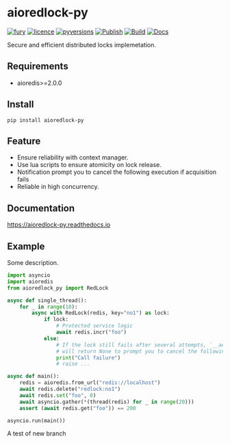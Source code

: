 # aioredlock-py
[![fury](https://img.shields.io/pypi/v/aioredlock-py.svg)](https://pypi.org/project/aioredlock-py/)
[![licence](https://img.shields.io/github/license/GoodManWEN/aioredlock-py)](https://github.com/GoodManWEN/aioredlock-py/blob/master/LICENSE)
[![pyversions](https://img.shields.io/pypi/pyversions/aioredlock-py.svg)](https://pypi.org/project/aioredlock-py/)
[![Publish](https://github.com/GoodManWEN/aioredlock-py/workflows/Publish/badge.svg)](https://github.com/GoodManWEN/aioredlock-py/actions?query=workflow:Publish)
[![Build](https://github.com/GoodManWEN/aioredlock-py/workflows/Build/badge.svg)](https://github.com/GoodManWEN/aioredlock-py/actions?query=workflow:Build)
[![Docs](https://readthedocs.org/projects/aioredlock-py/badge/?version=latest)](https://readthedocs.org/projects/aioredlock-py/)

Secure and efficient distributed locks implemetation.

## Requirements
- aioredis>=2.0.0

## Install

    pip install aioredlock-py

## Feature
- Ensure reliability with context manager.
- Use lua scripts to ensure atomicity on lock release.
- Notification prompt you to cancel the following execution if acquisition fails
- Reliable in high concurrency.

## Documentation
https://aioredlock-py.readthedocs.io

## Example

Some description.
```python
import asyncio
import aioredis
from aioredlock_py import RedLock

async def single_thread():
    for _ in range(10):
        async with RedLock(redis, key="no1") as lock:
            if lock:
                # Protected service logic
                await redis.incr("foo")
            else:
                # If the lock still fails after several attempts, `__aenter__` 
                # will return None to prompt you to cancel the following execution
                print("Call failure")
                # raise ...

async def main():
    redis = aioredis.from_url("redis://localhost")
    await redis.delete("redlock:no1")
    await redis.set("foo", 0)
    await asyncio.gather(*(thread(redis) for _ in range(20)))
    assert (await redis.get("foo")) == 200

asyncio.run(main())
```

A test of new branch
